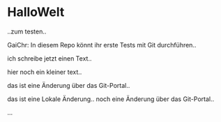 # HalloWelt
..zum testen..

GaiChr: In diesem Repo könnt ihr erste Tests mit Git durchführen..

ich schreibe jetzt einen Text..

hier noch ein kleiner text..

das ist eine Änderung über das Git-Portal..

das ist eine Lokale Änderung..
noch eine Änderung über das Git-Portal..

...

